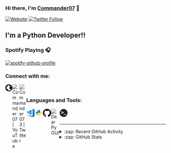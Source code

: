 ### Hi there, I'm [Commander07][website] 👋

[![Website](https://img.shields.io/website?label=commander07.cf&style=for-the-badge&url=https%3A%2F%2Fcommander07.cf)](https://commander07.cf)
[![Twitter Follow](https://img.shields.io/twitter/follow/Commander073?color=1DA1F2&logo=twitter&style=for-the-badge)](https://twitter.com/intent/follow?original_referer=https%3A%2F%2Fgithub.com%2Fcommander07&screen_name=commander073)

## I'm a Python Developer!!

### Spotify Playing 🎧

[![spotify-github-profile](https://spotify-github-profile.vercel.app/api/view?uid=commander0716&cover_image=false&theme=default)](https://github.com/kittinan/spotify-github-profile)

### Connect with me:

[<img align="left" alt="commander07.cf" width="22px" src="https://raw.githubusercontent.com/iconic/open-iconic/master/svg/globe.svg" />][website]
[<img align="left" alt="Commander07 | YouTube" width="22px" src="https://cdn.jsdelivr.net/npm/simple-icons@v3/icons/youtube.svg" />][youtube]
[<img align="left" alt="Commander073 | Twitter" width="22px" src="https://cdn.jsdelivr.net/npm/simple-icons@v3/icons/twitter.svg" />][twitter]

<br />

### Languages and Tools:

[<img align="left" alt="Visual Studio Code" width="26px" src="https://raw.githubusercontent.com/github/explore/80688e429a7d4ef2fca1e82350fe8e3517d3494d/topics/visual-studio-code/visual-studio-code.png" />](https://code.visualstudio.com/)
[<img align="left" alt="Python" width="26px" src="https://raw.githubusercontent.com/github/explore/80688e429a7d4ef2fca1e82350fe8e3517d3494d/topics/python/python.png" />](https://python.org/)
[<img align="left" alt="GitHub" width="26px" src="https://raw.githubusercontent.com/github/explore/78df643247d429f6cc873026c0622819ad797942/topics/github/github.png" />](https://github.com/)
[<img align="left" alt="Dear PyGUI" width="26px" src="https://i.imgur.com/q3IunNK.png" />](https://github.com/hoffstadt/DearPyGui/)
[<img align="left" alt="Terminal" width="26px" src="https://raw.githubusercontent.com/github/explore/80688e429a7d4ef2fca1e82350fe8e3517d3494d/topics/terminal/terminal.png" />](https://github.com/microsoft/terminal/)

<br />
<br />

---

<details>
  <summary>:zap: Recent GitHub Activity</summary>
  
<!--START_SECTION:activity-->

<!--END_SECTION:activity-->

</details>

<details>
  <summary>:zap: GitHub Stats</summary>

  <img align="left" alt="Commander07's GitHub Stats" src="https://github-readme-stats.codestackr.vercel.app/api?username=Commander07&show_icons=true&hide_border=true" />

</details>

[website]: https://commander07.cf
[twitter]: https://twitter.com/commander073
[youtube]: https://youtube.com/commander07
